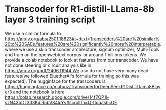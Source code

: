 
 # Transcoder for R1-distill-LLama-8b layer 3 training script



 We use a similar formula to https://arxiv.org/abs/2501.18823#:~:text=Transcoders%20are%20similar%20to%20SAEs,features%20are%20significantly%20more%20interpretable. where we use a skip transcoder architecture, signum optimizer, Multi-TopK and train on the openwebtext corpus for around 1 billions tokens. We provide a colab notebook to look at features from our transcoder. We have not done steering or circuit analysis like in https://arxiv.org/pdf/2406.11944.We also do not have very many dead features(we followed EluetherAI's formula for training so this was expected). The hugginface for the transcoders is https://huggingface.co/matboz/TranscoderforDeepSeekR1DistillLlama8Blayer3 and the notebook is here https://colab.research.google.com/drive/14f7QP1i-szN43bDz333KdiR5bV84lcYv#scrollTo=Q-tIdqashcOE.


